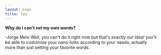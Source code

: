 ```yaml
---
layout: page
title: faq
---
```


<b>Why do I can't set my own words?</b>

-Jorge Melo
	Well, you can't do it right now but that's exactly our idea! you'll be able to customize your nano-links according to your needs, actually more than just setting your favorite words.